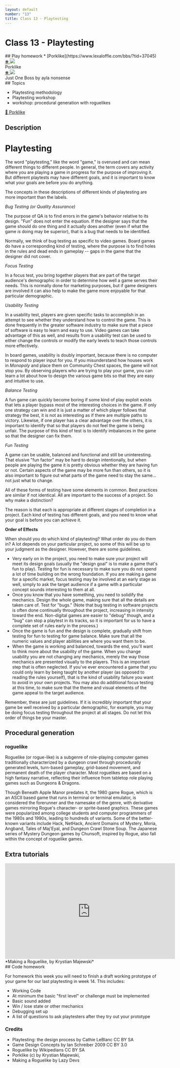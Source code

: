 ```yaml
---
layout: default
number: "13"
title: Class 13 - Playtesting
---
```


# Class 13 - Playtesting

<div class="emulation" markdown="1">
## Play homework
* [Porklike](https://www.lexaloffle.com/bbs/?tid=37045)
</div>

<div class="img" markdown="1">
<span class="imgRef"><a href="https://www.lexaloffle.com/bbs/?tid=37045"> &#x274B; </a></span>
<img src="{{ site.baseurl }}/assets/img/porklike.gif">
<figcaption>Porklike</figcaption>
</div>

<div class="img2" markdown="1">
<span class="imgRef"><a href="https://aylanonsense.itch.io/just-one-boss"> &#x274B; </a></span>
<img src="{{ site.baseurl }}/assets/img/boss.png">
  <figcaption>Just One Boss by ayla nonsense</figcaption>
</div>

<div class="themes" markdown="1">
## Topics

* Playtesting methodology
* Playtesting workshop
* workshop: procedural generation with roguelikes

</div>

<div class="description" markdown="1">
<div class="summaries" markdown="1"><a target="" href="https://www.lexaloffle.com/bbs/?tid=37045">🐷 Porklike</a>
</div>

## Description

# Playtesting

The word "playtesting," like the word "game," is overused and can mean different things to different people. In general, the term covers any activity where you are playing a game in progress for the purpose of improving it. But different playtests may have different goals, and it is important to know what your goals are before you do anything.

The concepts in these descriptions of different kinds of playtesting are more important than the labels.

*Bug Testing (or Quality Assurance)*

The purpose of QA is to find errors in the game's behavior relative to its design. "Fun" does not enter the equation. If the designer says that the game should do one thing and it actually does another (even if what the game *is* doing may be superior), that is a bug that needs to be identified.

Normally, we think of bug testing as specific to video games. Board games do have a corresponding kind of testing, where the purpose is to find holes in the rules and dead ends in gameplay -- gaps in the game that the designer did not cover.

*Focus Testing*

In a focus test, you bring together players that are part of the target audience's demographic in order to determine how well a game serves their needs. This is normally done for marketing purposes, but if game designers are involved it can also help to make the game more enjoyable for that particular demographic.

*Usability Testing*

In a usability test, players are given specific tasks to accomplish in an attempt to see whether they understand how to control the game. This is done frequently in the greater software industry to make sure that a piece of software is easy to learn and easy to use. Video games can take advantage of this as well, and results from a usability test can be used to either change the controls or modify the early levels to teach those controls more effectively.

In board games, usability is doubly important, because there is no computer to respond to player input for you. If you misunderstand how houses work in *Monopoly* and place them on Community Chest spaces, the game will not stop you. By observing players who are trying to play your game, you can learn a lot about how to design the various game bits so that they are easy and intuitive to use.

*Balance Testing*

A fun game can quickly become boring if some kind of play exploit exists that lets a player bypass most of the interesting choices in the game. If only one strategy can win and it is just a matter of which player follows that strategy the best, it is not as interesting as if there are multiple paths to victory. Likewise, if one player has a clear advantage over the others, it is important to identify that so that players do not feel the game is being unfair. The purpose of this kind of test is to identify imbalances in the game so that the designer can fix them.

*Fun Testing*

A game can be usable, balanced and functional and still be uninteresting. That elusive "fun factor" may be hard to design intentionally, but when people are playing the game it is pretty obvious whether they are having fun or not. Certain aspects of the game may be more fun than others, so it is also important to figure out what parts of the game need to stay the same... not just what to change.

All of these forms of testing have some elements in common. Best practices are similar if not identical. All are important to the success of a project. So why make a distinction?

The reason is that each is appropriate at different stages of completion in a project. Each kind of testing has different goals, and you need to know what your goal is before you can achieve it.

**Order of Effects**

When should you do which kind of playtesting? What order do you do them in? A lot depends on your particular project, so some of this will be up to your judgment as the designer. However, there are some guidelines.

-   Very early on in the project, you need to make sure your project will meet its design goals (usually the "design goal" is to make a game that's fun to play). Testing for fun is necessary to make sure you do not spend a lot of time building on the wrong foundation. If you are making a game for a specific market, focus testing may be involved at an early stage as well, simply to ask the target audience if a game with a particular concept sounds interesting to them at all.
-   Once you know that you have something, you need to solidify the mechanics. Design the whole game, making sure that all the details are taken care of. Test for "bugs." (Note that bug testing in software projects is often done continually throughout the project, increasing in intensity toward the end. Non-digital games are easier to "debug" though, and a "bug" can stop a playtest in its tracks, so it is important for us to have a complete set of rules early in the process.)
-   Once the game is fun and the design is complete, gradually shift
    from testing for fun to testing for game balance. Make sure that all
    the numeric values and player abilities are where you want them to
    be.
-   When the game is working and balanced, towards the end, you'll want to think more about the usability of the game. When you change usability you are not changing any mechanics, merely the way those mechanics are presented visually to the players. This is an important step that is often neglected. If you've ever encountered a game that you could only learn by being taught by another player (as opposed to reading the rules yourself), that is the kind of usability failure you want to avoid in your own projects. You may also do additional focus testing at this time, to make sure that the theme and visual elements of the game appeal to the target audience.

Remember, these are just guidelines. If it is incredibly important that your game be well received by a particular demographic, for example, you may be doing focus testing throughout the project at all stages. Do not let this order of things be your master.

## Procedural generation

### roguelike

Roguelike (or rogue-like) is a subgenre of role-playing computer games traditionally characterized by a dungeon crawl through procedurally generated levels, turn-based gameplay, grid-based movement, and permanent death of the player character. Most roguelikes are based on a high fantasy narrative, reflecting their influence from tabletop role playing games such as Dungeons & Dragons.

Though Beneath Apple Manor predates it, the 1980 game Rogue, which is an ASCII based game that runs in terminal or terminal emulator, is considered the forerunner and the namesake of the genre, with derivative games mirroring Rogue's character- or sprite-based graphics. These games were popularized among college students and computer programmers of the 1980s and 1990s, leading to hundreds of variants. Some of the better-known variants include Hack, NetHack, Ancient Domains of Mystery, Moria, Angband, Tales of Maj'Eyal, and Dungeon Crawl Stone Soup. The Japanese series of Mystery Dungeon games by Chunsoft, inspired by Rogue, also fall within the concept of roguelike games. 

## Extra tutorials

<iframe width="560" height="315" src="https://www.youtube.com/embed/HnY7Inp74dw?si=aaDrM18Zg5iU8Dxa" title="YouTube video player" frameborder="0" allow="accelerometer; autoplay; clipboard-write; encrypted-media; gyroscope; picture-in-picture; web-share" allowfullscreen></iframe>
*Making a Roguelike, by Krystian Majewski*



</div>

<div class="readings" markdown="1">
## Code homework

For homework this week you will need to finish a draft working prototype of your game for our last playtesting in week 14. This includes:

* Working Code
* At minimum the basic "first level" or challenge must be implemented
* Basic sound added
* Win / lose state or other mechanics
* Debugging set up
* A list of questions to ask playtesters after they try out your prototype

### Credits

* Playtesting: the design process by Cathie LeBlanc CC BY SA
* Game Design Concepts by Ian Schreiber 2009 CC BY 3.0
* Roguelike by Wikipedians CC BY SA
* Porklike (c) by  Krystian Majewski,
* Making a Roguelike by Lazy Devs

</div>

